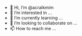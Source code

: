 - 👋 Hi, I’m @acralkmim
- 👀 I’m interested in ...
- 🌱 I’m currently learning ...
- 💞️ I’m looking to collaborate on ...
- 📫 How to reach me ...

<!---
acralkmim/acralkmim is a ✨ special ✨ repository because its `README.md` (this file) appears on your GitHub profile.
You can click the Preview link to take a look at your changes.
--->
